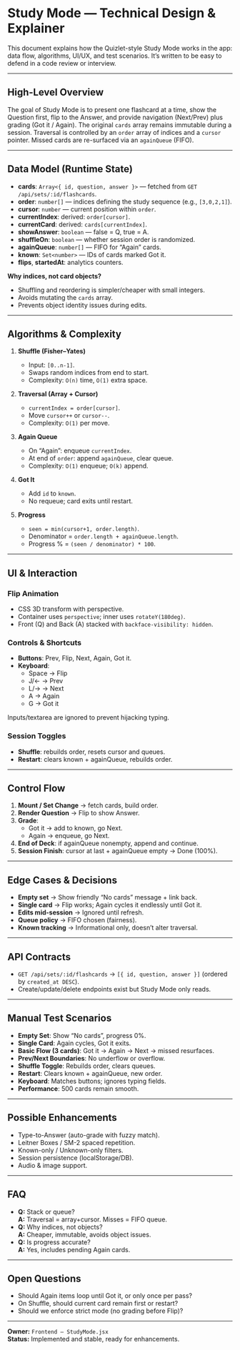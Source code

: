 # Study Mode — Technical Design & Explainer

This document explains how the Quizlet-style Study Mode works in the app: data flow, algorithms, UI/UX, and test scenarios. It’s written to be easy to defend in a code review or interview.

---

## High-Level Overview

The goal of Study Mode is to present one flashcard at a time, show the Question first, flip to the Answer, and provide navigation (Next/Prev) plus grading (Got it / Again). The original `cards` array remains immutable during a session. Traversal is controlled by an `order` array of indices and a `cursor` pointer. Missed cards are re-surfaced via an `againQueue` (FIFO).

---

## Data Model (Runtime State)

- **cards**: `Array<{ id, question, answer }>` — fetched from `GET /api/sets/:id/flashcards`.
- **order**: `number[]` — indices defining the study sequence (e.g., `[3,0,2,1]`).
- **cursor**: `number` — current position within `order`.
- **currentIndex**: derived: `order[cursor]`.
- **currentCard**: derived: `cards[currentIndex]`.
- **showAnswer**: `boolean` — false = Q, true = A.
- **shuffleOn**: `boolean` — whether session order is randomized.
- **againQueue**: `number[]` — FIFO for “Again” cards.
- **known**: `Set<number>` — IDs of cards marked Got it.
- **flips**, **startedAt**: analytics counters.

**Why indices, not card objects?**

- Shuffling and reordering is simpler/cheaper with small integers.
- Avoids mutating the `cards` array.
- Prevents object identity issues during edits.

---

## Algorithms & Complexity

1. **Shuffle (Fisher–Yates)**

   - Input: `[0..n-1]`.
   - Swaps random indices from end to start.
   - Complexity: `O(n)` time, `O(1)` extra space.

2. **Traversal (Array + Cursor)**

   - `currentIndex = order[cursor]`.
   - Move `cursor++` or `cursor--`.
   - Complexity: `O(1)` per move.

3. **Again Queue**

   - On “Again”: enqueue `currentIndex`.
   - At end of `order`: append `againQueue`, clear queue.
   - Complexity: `O(1)` enqueue; `O(k)` append.

4. **Got It**

   - Add `id` to `known`.
   - No requeue; card exits until restart.

5. **Progress**
   - `seen = min(cursor+1, order.length)`.
   - Denominator = `order.length + againQueue.length`.
   - Progress % = `(seen / denominator) * 100`.

---

## UI & Interaction

### Flip Animation

- CSS 3D transform with perspective.
- Container uses `perspective`; inner uses `rotateY(180deg)`.
- Front (Q) and Back (A) stacked with `backface-visibility: hidden`.

### Controls & Shortcuts

- **Buttons**: Prev, Flip, Next, Again, Got it.
- **Keyboard**:
  - Space → Flip
  - J/← → Prev
  - L/→ → Next
  - A → Again
  - G → Got it

Inputs/textarea are ignored to prevent hijacking typing.

### Session Toggles

- **Shuffle**: rebuilds order, resets cursor and queues.
- **Restart**: clears known + againQueue, rebuilds order.

---

## Control Flow

1. **Mount / Set Change** → fetch cards, build order.
2. **Render Question** → Flip to show Answer.
3. **Grade**:
   - Got it → add to known, go Next.
   - Again → enqueue, go Next.
4. **End of Deck**: if againQueue nonempty, append and continue.
5. **Session Finish**: cursor at last + againQueue empty → Done (100%).

---

## Edge Cases & Decisions

- **Empty set** → Show friendly “No cards” message + link back.
- **Single card** → Flip works; Again cycles it endlessly until Got it.
- **Edits mid-session** → Ignored until refresh.
- **Queue policy** → FIFO chosen (fairness).
- **Known tracking** → Informational only, doesn’t alter traversal.

---

## API Contracts

- `GET /api/sets/:id/flashcards` → `[{ id, question, answer }]` (ordered by `created_at DESC`).
- Create/update/delete endpoints exist but Study Mode only reads.

---

## Manual Test Scenarios

- **Empty Set**: Show “No cards”, progress 0%.
- **Single Card**: Again cycles, Got it exits.
- **Basic Flow (3 cards)**: Got it → Again → Next → missed resurfaces.
- **Prev/Next Boundaries**: No underflow or overflow.
- **Shuffle Toggle**: Rebuilds order, clears queues.
- **Restart**: Clears known + againQueue, new order.
- **Keyboard**: Matches buttons; ignores typing fields.
- **Performance**: 500 cards remain smooth.

---

## Possible Enhancements

- Type-to-Answer (auto-grade with fuzzy match).
- Leitner Boxes / SM-2 spaced repetition.
- Known-only / Unknown-only filters.
- Session persistence (localStorage/DB).
- Audio & image support.

---

## FAQ

- **Q:** Stack or queue?  
  **A:** Traversal = array+cursor. Misses = FIFO queue.
- **Q:** Why indices, not objects?  
  **A:** Cheaper, immutable, avoids object issues.
- **Q:** Is progress accurate?  
  **A:** Yes, includes pending Again cards.

---

## Open Questions

- Should Again items loop until Got it, or only once per pass?
- On Shuffle, should current card remain first or restart?
- Should we enforce strict mode (no grading before Flip)?

---

**Owner:** `Frontend — StudyMode.jsx`  
**Status:** Implemented and stable, ready for enhancements.
